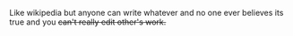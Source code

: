 Like wikipedia but anyone can write whatever and no one ever believes its true and you ~~can't really edit other's work.~~